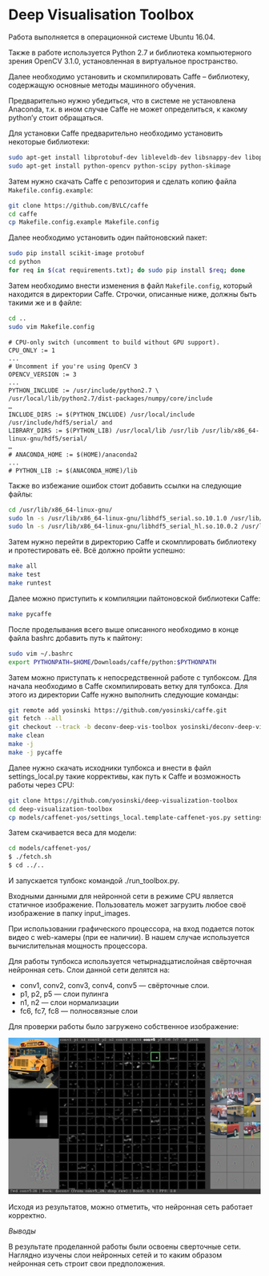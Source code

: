 # Deep Visualisation Toolbox


Работа выполняется в операционной системе Ubuntu 16.04.

Также в работе используется Python 2.7 и библиотека компьютерного зрения OpenCV 3.1.0, 
установленная в виртуальное пространство.

Далее необходимо установить и скомпилировать Caffe – библиотеку, содержащую основные методы 
машинного обучения.

Предварительно нужно убедиться, что в системе не установлена Anaconda, т.к. в ином случае 
Caffe не может определиться, к какому python’у стоит обращаться.

Для установки Caffe предварительно необходимо установить некоторые библиотеки:
```bash
sudo apt-get install libprotobuf-dev libleveldb-dev libsnappy-dev libopencv-dev libboost-all-dev libhdf5-serial-dev libgflags-dev libgoogle-glog-dev liblmdb-dev protobuf-compiler
sudo apt-get install python-opencv python-scipy python-skimage
```

Затем нужно скачать Caffe с репозитория и сделать копию файла `Makefile.config.example`:
```bash
git clone https://github.com/BVLC/caffe
cd caffe
cp Makefile.config.example Makefile.config
```

Далее необходимо установить один пайтоновский пакет:
```bash
sudo pip install scikit-image protobuf
cd python
for req in $(cat requirements.txt); do sudo pip install $req; done
```

Затем необходимо внести изменения в файл `Makefile.config`, который находится в директории Caffe. 
Строчки, описанные ниже, должны быть такими же и в файле:
```bash
cd ..
sudo vim Makefile.config
```
```
# CPU-only switch (uncomment to build without GPU support).
CPU_ONLY := 1
...
# Uncomment if you're using OpenCV 3
OPENCV_VERSION := 3
...
PYTHON_INCLUDE := /usr/include/python2.7 \
/usr/local/lib/python2.7/dist-packages/numpy/core/include
…
INCLUDE_DIRS := $(PYTHON_INCLUDE) /usr/local/include /usr/include/hdf5/serial/ and
LIBRARY_DIRS := $(PYTHON_LIB) /usr/local/lib /usr/lib /usr/lib/x86_64-linux-gnu/hdf5/serial/
…
# ANACONDA_HOME := $(HOME)/anaconda2
...
# PYTHON_LIB := $(ANACONDA_HOME)/lib
```

Также во избежание ошибок стоит добавить ссылки на следующие файлы:
```bash
cd /usr/lib/x86_64-linux-gnu/
sudo ln -s /usr/lib/x86_64-linux-gnu/libhdf5_serial.so.10.1.0 /usr/lib/x86_64-linux-gnu/libhdf5.so
sudo ln -s /usr/lib/x86_64-linux-gnu/libhdf5_serial_hl.so.10.0.2 /usr/lib/x86_64-linux-gnu/libhdf5_hl.so
```
Затем нужно перейти в директорию Caffe и скомплировать библиотеку и протестировать её. Всё должно пройти успешно:
```bash
make all
make test
make runtest
```

Далее можно приступить к компиляции пайтоновской библиотеки Caffe:
```bash
make pycaffe
```
 
После проделывания всего выше описанного необходимо в конце файла bashrc добавить путь к пайтону:
```bash
sudo vim ~/.bashrc
export PYTHONPATH=$HOME/Downloads/caffe/python:$PYTHONPATH
```

Затем можно приступать к непосредственной работе с тулбоксом. Для начала необходимо в Caffe 
скомпилировать ветку для тулбокса. Для этого из директории Caffe нужно выполнить следующие 
команды:
```bash
git remote add yosinski https://github.com/yosinski/caffe.git
git fetch --all
git checkout --track -b deconv-deep-vis-toolbox yosinski/deconv-deep-vis-toolbox
make clean
make -j
make -j pycaffe
```

Далее нужно скачать исходники тулбокса и внести в файл settings_local.py такие коррективы, 
как путь к Caffe и возможность работы через CPU:
```bash
git clone https://github.com/yosinski/deep-visualization-toolbox
cd deep-visualization-toolbox
cp models/caffenet-yos/settings_local.template-caffenet-yos.py settings_local.py
```

Затем скачивается веса для модели:
```bash
cd models/caffenet-yos/
$ ./fetch.sh
$ cd ../..
```

И запускается тулбокс командой ./run_toolbox.py.

Входными данными для нейронной сети в режиме CPU является статичное изображение. Пользователь может загрузить любое 
своё изображение в папку input_images.

При использовании графического процессора, на вход подается поток видео с web-камеры (при ее наличии). 
В нашем случае используется вычислительная мощность процессора.

Для работы тулбокса используется четырнадцатислойная свёрточная нейронная сеть. Слои данной сети делятся на:

* conv1, conv2, conv3, conv4, conv5 — свёрточные слои.
* p1, p2, p5 — слои пулинга
* n1, n2 — слои нормализации
* fc6, fc7, fc8 — полносвязные слои

Для проверки работы было загружено собственное изображение:

![lab41](images/lab4_1.jpg)

Исходя из результатов, можно отметить, что нейронная сеть работает корректно.

*Выводы*

В результате проделанной работы были освоены сверточные сети. 
Наглядно изучены слои нейронных сетей и то каким образом нейронная сеть строит 
свои предположения.

